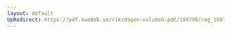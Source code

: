 ```yaml
---
layout: default
UpRedirect: https://pdf.swedeb.se/riksdagen-volumeG-pdf/199798/reg_199798/reg_199798_0453.pdf
---
```

